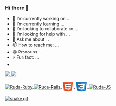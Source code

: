 ### Hi there 👋



- 🔭 I’m currently working on ...
- 🌱 I’m currently learning ...
- 👯 I’m looking to collaborate on ...
- 🤔 I’m looking for help with ...
- 💬 Ask me about ...
- 📫 How to reach me: ...
- 😄 Pronouns: ...
- ⚡ Fun fact: ...
- 
<div>
  <a href="https://github.com/Ruda-Mafra">
  <img height="180em" src="https://github-readme-stats.vercel.app/api?username=Ruda-Mafra&theme=transparent">
  <img height="180em" src="https://github-readme-stats.vercel.app/api/top-langs/?username=Ruda-Mafra&theme=transparent&layout=compact">
</div>

<div style="display: inline_block"><br>
  <img align="center" alt="Ruda-Ruby" height="30" width="40" src="https://cdn.jsdelivr.net/gh/devicons/devicon/icons/ruby/ruby-original.svg">
  <img align="center" alt="Ruda-Rails" heigth="30" width="40" src="https://cdn.jsdelivr.net/gh/devicons/devicon/icons/rails/rails-plain.svg">
  <img align="center" alt="Ruda-HTML" height="30" width="40" src="https://raw.githubusercontent.com/devicons/devicon/master/icons/html5/html5-original.svg">
  <img align="center" alt="Ruda-CSS" height="30" width="40" src="https://raw.githubusercontent.com/devicons/devicon/master/icons/css3/css3-original.svg">
  <img align="center" alt="Ruda-JS" height="30" width="40" src="https://cdn.jsdelivr.net/gh/devicons/devicon/icons/javascript/javascript-plain.svg">
          
</div>
  
  ![snake gif](https://github.com/Ruda-Mafra/README.md/blob/output/github-contribution-grid-snake.svg)
